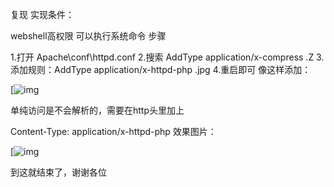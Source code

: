 复现
实现条件：

 webshell高权限
 可以执行系统命令
步骤

1.打开 Apache\conf\httpd.conf
2.搜索 AddType application/x-compress .Z
3.添加规则：AddType application/x-httpd-php .jpg
4.重启即可
像这样添加：

[![img](https://www.t00ls.net/attachments/month_1907/1907302214cc7b94e7411ed4d1.png)

单纯访问是不会解析的，需要在http头里加上

Content-Type: application/x-httpd-php
效果图片：

[![img](https://www.t00ls.net/attachments/month_1907/19073022141a24b5d949675cd6.png)

到这就结束了，谢谢各位
